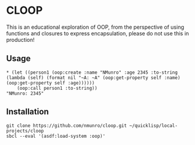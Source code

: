 # CLOOP

This is an educational exploration of OOP, from the perspective of using functions and closures to express encapsulation, please do not use this in production!

## Usage

    * (let ((person1 (oop:create :name "NMunro" :age 2345 :to-string (lambda (self) (format nil "~A: ~A" (oop:get-property self :name) (oop:get-property self :age))))))
        (oop:call person1 :to-string))
    "NMunro: 2345"

## Installation

    git clone https://github.com/nmunro/cloop.git ~/quicklisp/local-projects/cloop
    sbcl --eval '(asdf:load-system :oop)'
